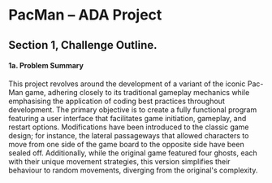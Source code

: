 # PacMan – ADA Project
## Section 1, Challenge Outline. 

#### 1a. Problem Summary 
This project revolves around the development of a variant of the iconic Pac-Man game, adhering closely to its traditional gameplay mechanics while emphasising the application of coding best practices throughout development. The primary objective is to create a fully functional program featuring a user interface that facilitates game initiation, gameplay, and restart options. Modifications have been introduced to the classic game design; for instance, the lateral passageways that allowed characters to move from one side of the game board to the opposite side have been sealed off. Additionally, while the original game featured four ghosts, each with their unique movement strategies, this version simplifies their behaviour to random movements, diverging from the original's complexity.
